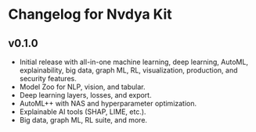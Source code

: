 # Changelog for Nvdya Kit

## v0.1.0
- Initial release with all-in-one machine learning, deep learning, AutoML, explainability, big data, graph ML, RL, visualization, production, and security features.
- Model Zoo for NLP, vision, and tabular.
- Deep learning layers, losses, and export.
- AutoML++ with NAS and hyperparameter optimization.
- Explainable AI tools (SHAP, LIME, etc.).
- Big data, graph ML, RL suite, and more. 